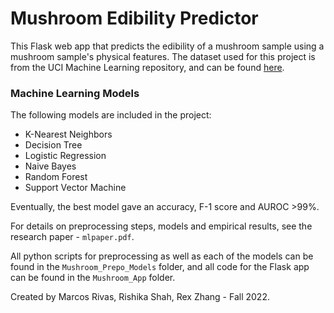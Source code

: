 # Mushroom Edibility Predictor

This Flask web app that predicts the edibility of a mushroom sample using a mushroom sample's physical features.
The dataset used for this project is from the UCI Machine Learning repository, and can be found [here](https://archive.ics.uci.edu/ml/datasets/Secondary+Mushroom+Dataset).

### Machine Learning Models 

The following models are included in the project:

* K-Nearest Neighbors
* Decision Tree
* Logistic Regression
* Naive Bayes
* Random Forest
* Support Vector Machine

Eventually, the best model gave an accuracy, F-1 score and AUROC >99%. 

For details on preprocessing steps, models and empirical results, see the research paper - `mlpaper.pdf`.

All python scripts for preprocessing as well as each of the models can be found in the `Mushroom_Prepo_Models` folder, and all code for the Flask app can be found in the `Mushroom_App` folder. 


Created by Marcos Rivas, Rishika Shah, Rex Zhang - Fall 2022.
